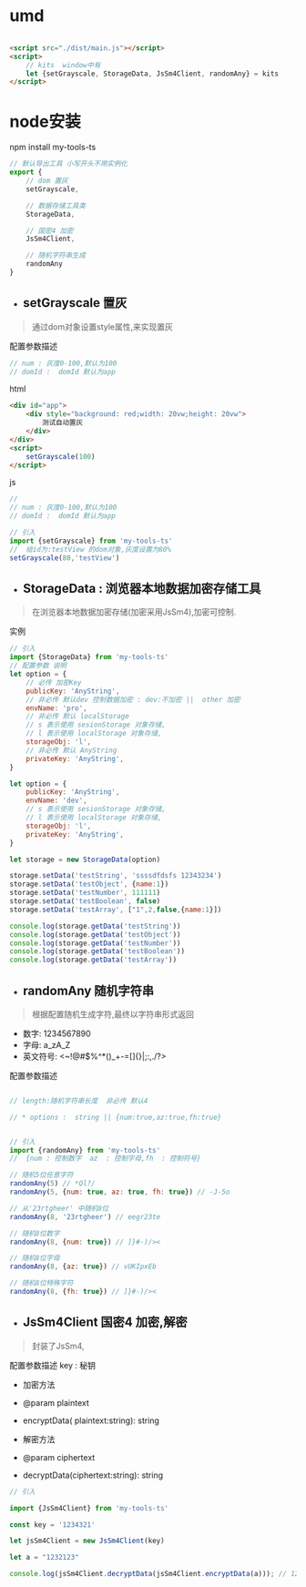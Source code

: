 # umd

```html

<script src="./dist/main.js"></script>
<script>
    // kits  window中有
    let {setGrayscale, StorageData, JsSm4Client, randomAny} = kits
</script>
```

# node安装

npm install my-tools-ts

```javascript
// 默认导出工具 小写开头不用实例化
export {
    // dom 置灰
    setGrayscale,

    // 数据存储工具类
    StorageData,

    // 国密4 加密
    JsSm4Client,

    // 随机字符串生成
    randomAny
}
```

* ## setGrayscale 置灰

> 通过dom对象设置style属性,来实现置灰



配置参数描述

```javascript
// num : 灰度0-100,默认为100 
// domId :  domId 默认为app
```
html
```html
<div id="app">
    <div style="background: red;width: 20vw;height: 20vw">
        测试自动置灰
    </div>
</div>
<script>
    setGrayscale(100)
</script>
```
js
```javascript
//
// num : 灰度0-100,默认为100 
// domId :  domId 默认为app

// 引入
import {setGrayscale} from 'my-tools-ts'
//  给id为:testView 的dom对象,灰度设置为80%
setGrayscale(80,'testView')
```


* ## StorageData : 浏览器本地数据加密存储工具

> 在浏览器本地数据加密存储(加密采用JsSm4),加密可控制.

实例

```javascript
// 引入
import {StorageData} from 'my-tools-ts'
// 配置参数 说明
let option = {
    // 必传 加密Key
    publicKey: 'AnyString',
    // 非必传 默认dev 控制数据加密 : dev:不加密 ||  other 加密
    envName: 'pro',
    // 非必传 默认 localStorage
    // s 表示使用 sesionStorage 对象存储,
    // l 表示使用 localStorage 对象存储,
    storageObj: 'l',
    // 非必传 默认 AnyString
    privateKey: 'AnyString',
}

let option = {
    publicKey: 'AnyString',
    envName: 'dev',
    // s 表示使用 sesionStorage 对象存储,
    // l 表示使用 localStorage 对象存储,
    storageObj: 'l',
    privateKey: 'AnyString',
}

let storage = new StorageData(option)

storage.setData('testString', 'ssssdfdsfs 12343234')
storage.setData('testObject', {name:1})
storage.setData('testNumber', 111111)
storage.setData('testBoolean', false)
storage.setData('testArray', ["1",2,false,{name:1}])

console.log(storage.getData('testString'))
console.log(storage.getData('testObject'))
console.log(storage.getData('testNumber'))
console.log(storage.getData('testBoolean'))
console.log(storage.getData('testArray'))
```

* ## randomAny 随机字符串

> 根据配置随机生成字符,最终以字符串形式返回

* 数字: 1234567890
* 字母: a_zA_Z
* 英文符号: <~!@#$%^*()_+-=[]{}|;:,./?>

配置参数描述

```javascript

// length:随机字符串长度  非必传 默认4

// * options :  string || {num:true,az:true,fh:true}

```

```javascript

// 引入
import {randomAny} from 'my-tools-ts'
//  {num : 控制数字  az  : 控制字母,fh  : 控制符号}

// 随机5位任意字符
randomAny(5) // *Ql?/
randomAny(5, {num: true, az: true, fh: true}) // -J-5o

// 从'23rtgheer' 中随机8位
randomAny(8, '23rtgheer') // eegr23te

// 随机8位数字
randomAny(8, {num: true}) // ]}#-)/><

// 随机8位字母
randomAny(8, {az: true}) // vUKIpxEb

// 随机8位特殊字符
randomAny(8, {fh: true}) // ]}#-)/><

```

* ## JsSm4Client 国密4 加密,解密

> 封装了JsSm4,


配置参数描述
key : 秘钥

* 加密方法
* @param plaintext
* encryptData( plaintext:string): string


* 解密方法
* @param ciphertext
* decryptData(ciphertext:string): string

```javascript
// 引入

import {JsSm4Client} from 'my-tools-ts'

const key = '1234321'

let jsSm4Client = new JsSm4Client(key)

let a = "1232123"

console.log(jsSm4Client.decryptData(jsSm4Client.encryptData(a))); // 1232123

```
